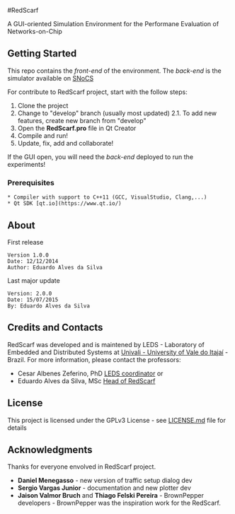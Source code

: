 #RedScarf

A GUI-oriented Simulation Environment for the Performane Evaluation of Networks-on-Chip

## Getting Started
This repo contains the *front-end* of the environment.
The *back-end* is the simulator available on [SNoCS](https://github.com/leds-lab/snocs)

For contribute to RedScarf project, start with the follow steps:
1. Clone the project
2. Change to "develop" branch (usually most updated)
2.1. To add new features, create new branch from "develop"
3. Open the **RedScarf.pro** file in Qt Creator
4. Compile and run!
5. Update, fix, add and collaborate!

If the GUI open, you will need the *back-end* deployed to run the experiments!

### Prerequisites
```
* Compiler with support to C++11 (GCC, VisualStudio, Clang,...)
* Qt SDK [qt.io](https://www.qt.io/)
```
## About
First release
```
Version 1.0.0
Date: 12/12/2014
Author: Eduardo Alves da Silva
```
Last major update
```
Version: 2.0.0
Date: 15/07/2015
By: Eduardo Alves da Silva
```

## Credits and Contacts
RedScarf was developed and is maintened by LEDS - Laboratory of Embedded and Distributed Systems at [Univali - University of Vale do Itajaí](www.univali.br) - Brazil.
For more information, please contact the professors:
* Cesar Albenes Zeferino, PhD [LEDS coordinator](mailto:zeferino@univali.br)
or
* Eduardo Alves da Silva, MSc [Head of RedScarf](mailto:eas@univali.br)

## License
This project is licensed under the GPLv3 License - see [LICENSE.md](LICENSE.md) file for details

## Acknowledgments
Thanks for everyone envolved in RedScarf project.
* **Daniel Menegasso** -  new version of traffic setup dialog dev
* **Sergio Vargas Junior** - documentation and new plotter dev
* **Jaison Valmor Bruch** and **Thiago Felski Pereira** - BrownPepper developers - BrownPepper was the inspiration work for the RedScarf.
